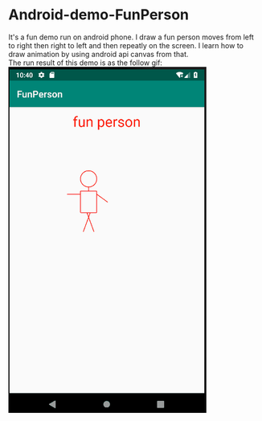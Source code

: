 # Android-demo-FunPerson
It's a fun demo run on android phone. I draw a fun person moves from left to right then right to left and then repeatly  on the screen. I learn how to draw animation by using android api canvas from that.   
The run result of this demo is as the follow gif:  
![image](https://github.com/engstd/Android-demo-FunPerson/blob/master/demo/images/funPerson.gif)
